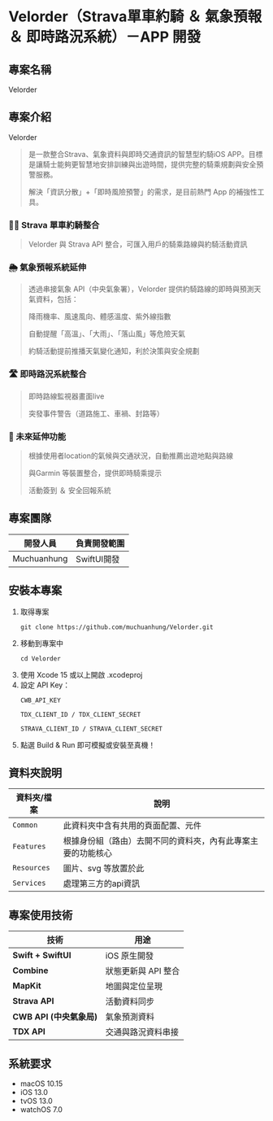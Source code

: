 #  Velorder（Strava單車約騎 ＆ 氣象預報 ＆ 即時路況系統）－APP 開發
## 專案名稱
Velorder

## 專案介紹
Velorder 
> 是一款整合Strava、氣象資料與即時交通資訊的智慧型約騎iOS APP。目標是讓騎士能夠更智慧地安排訓練與出遊時間，提供完整的騎乘規劃與安全預警服務。
> 
>解決「資訊分散」+「即時風險預警」的需求，是目前熱門 App 的補強性工具。
### 🚴‍♂️ Strava 單車約騎整合
> Velorder 與 Strava API 整合，可匯入用戶的騎乘路線與約騎活動資訊

### 🌦️ 氣象預報系統延伸
> 透過串接氣象 API（中央氣象署），Velorder 提供約騎路線的即時與預測天氣資料，包括：
> 
> 降雨機率、風速風向、體感溫度、紫外線指數
> 
> 自動提醒「高溫」、「大雨」、「落山風」等危險天氣
> 
> 約騎活動提前推播天氣變化通知，利於決策與安全規劃

### 🛣️ 即時路況系統整合
> 即時路線監視器畫面live
> 
> 突發事件警告（道路施工、車禍、封路等）

### 📲 未來延伸功能
> 根據使用者location的氣候與交通狀況，自動推薦出遊地點與路線
> 
> 與Garmin 等裝置整合，提供即時騎乘提示
> 
> 活動簽到 ＆ 安全回報系統

## 專案團隊
| 開發人員 | 負責開發範圍 |
| -------- | -------------------------------------- |
| Muchuanhung    | SwiftUI開發 |

## 安裝本專案
1. 取得專案
   ```
   git clone https://github.com/muchuanhung/Velorder.git
   ```
2. 移動到專案中
   ```
   cd Velorder
   ```
3. 使用 Xcode 15 或以上開啟 .xcodeproj
4. 設定 API Key：
   ```
   CWB_API_KEY

   TDX_CLIENT_ID / TDX_CLIENT_SECRET

   STRAVA_CLIENT_ID / STRAVA_CLIENT_SECRET
   ```
5. 點選 Build & Run 即可模擬或安裝至真機！

## 資料夾說明
| 資料夾/檔案 | 說明 |
| --- | --- |
| `Common` | 此資料夾中含有共用的頁面配置、元件 |
| `Features` | 根據身份組（路由）去開不同的資料夾，內有此專案主要的功能核心 |
| `Resources` | 圖片、svg 等放置於此 |
| `Services` | 處理第三方的api資訊 |

## 專案使用技術
| 技術 | 用途 |
|------|------|
| **Swift + SwiftUI** | iOS 原生開發 |
| **Combine** | 狀態更新與 API 整合 |
| **MapKit** | 地圖與定位呈現 |
| **Strava API** | 活動資料同步 |
| **CWB API (中央氣象局)** | 氣象預測資料 |
| **TDX API** | 交通與路況資料串接 |

## 系統要求
- macOS 10.15
- iOS 13.0
- tvOS 13.0
- watchOS 7.0
